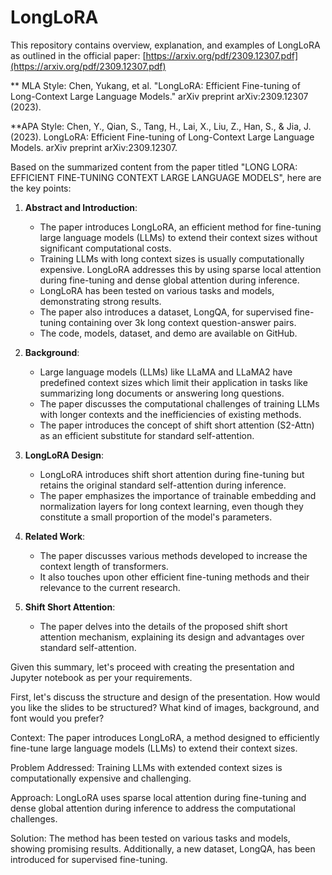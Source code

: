 # LongLoRA
This repository contains overview, explanation, and examples of LongLoRA as outlined in the official paper: [https://arxiv.org/pdf/2309.12307.pdf](https://arxiv.org/pdf/2309.12307.pdf)

** MLA Style: 
Chen, Yukang, et al. "LongLoRA: Efficient Fine-tuning of Long-Context Large Language Models." arXiv preprint arXiv:2309.12307 (2023).

**APA Style: 
Chen, Y., Qian, S., Tang, H., Lai, X., Liu, Z., Han, S., & Jia, J. (2023). LongLoRA: Efficient Fine-tuning of Long-Context Large Language Models. arXiv preprint arXiv:2309.12307.

Based on the summarized content from the paper titled "LONG LORA: EFFICIENT FINE-TUNING CONTEXT LARGE LANGUAGE MODELS", here are the key points:

1. **Abstract and Introduction**:
   - The paper introduces LongLoRA, an efficient method for fine-tuning large language models (LLMs) to extend their context sizes without significant computational costs.
   - Training LLMs with long context sizes is usually computationally expensive. LongLoRA addresses this by using sparse local attention during fine-tuning and dense global attention during inference.
   - LongLoRA has been tested on various tasks and models, demonstrating strong results.
   - The paper also introduces a dataset, LongQA, for supervised fine-tuning containing over 3k long context question-answer pairs.
   - The code, models, dataset, and demo are available on GitHub.

2. **Background**:
   - Large language models (LLMs) like LLaMA and LLaMA2 have predefined context sizes which limit their application in tasks like summarizing long documents or answering long questions.
   - The paper discusses the computational challenges of training LLMs with longer contexts and the inefficiencies of existing methods.
   - The paper introduces the concept of shift short attention (S2-Attn) as an efficient substitute for standard self-attention.

3. **LongLoRA Design**:
   - LongLoRA introduces shift short attention during fine-tuning but retains the original standard self-attention during inference.
   - The paper emphasizes the importance of trainable embedding and normalization layers for long context learning, even though they constitute a small proportion of the model's parameters.

4. **Related Work**:
   - The paper discusses various methods developed to increase the context length of transformers.
   - It also touches upon other efficient fine-tuning methods and their relevance to the current research.

5. **Shift Short Attention**:
   - The paper delves into the details of the proposed shift short attention mechanism, explaining its design and advantages over standard self-attention.

Given this summary, let's proceed with creating the presentation and Jupyter notebook as per your requirements. 

First, let's discuss the structure and design of the presentation. How would you like the slides to be structured? What kind of images, background, and font would you prefer?

Context: The paper introduces LongLoRA, a method designed to efficiently fine-tune large language models (LLMs) to extend their context sizes.

Problem Addressed: Training LLMs with extended context sizes is computationally expensive and challenging.

Approach: LongLoRA uses sparse local attention during fine-tuning and dense global attention during inference to address the computational challenges.

Solution: The method has been tested on various tasks and models, showing promising results. Additionally, a new dataset, LongQA, has been introduced for supervised fine-tuning.


